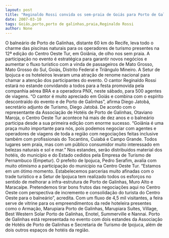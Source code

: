 ```yaml
---
layout: post
title: "Reginaldo Rossi convida os sem-praia de Goiás para Porto de Galinhas"
date: 2007-03-10
tags: Goiás,porto,porto de galinhas,praia,Reginaldo Rossi
author: None
---
```

O balneário de Porto de Galinhas, distante 60 km do Recife, leva todo o charme das piscinas naturais para os operadores de turismo presentes na 12ª edição do Centro Oeste Tur, em Goiânia, de olho nos sem praia. 
A participação no evento é estratégica para garantir novos negócios e aumentar o fluxo turístico com a vinda de passageiros de Mato Grosso, Mato Grosso do Sul, Goiás, Distrito Federal e Triângulo Mineiro. 
A Setur de Ipojuca e os hoteleiros levaram uma atração de renome nacional para chamar a atenção dos participantes do evento. O cantor Reginaldo Rossi estará no estande convidando a todos para a festa promovida pela companhia aérea BRA e a operadora PNX, neste sábado, para 500 agentes de viagens. 
“O cantor é muito apreciado em Goiás e combina com o espírito descontraído do evento e de Porto de Galinhas”, afirma Diego Jatobá, secretário adjunto de Turismo, Diego Jatobá.
De acordo com o representante da Associação de Hotéis de Porto de Galinhas, Otaviano Maroja, o Centro Oeste Tur acontece há mais de dez anos e o balneário participa desde a sua primeira edição com enorme sucesso.
“Goiânia é uma praça muito importante para nós, pois podemos negociar com agentes e operadores de viagens de toda a região com negociações feitas inclusive também com profissionais do Tocantins, Cuiabá e Campo Grande. Todos lugares sem praia, mas com um público consumidor muito interessado em belezas naturais e sol e mar.” Nos estandes, serão distribuídos material dos hotéis, do município e do Estado cedidos pela Empresa de Turismo de Pernambuco (Empetur).
O prefeito de Ipojuca, Pedro Serafim, avalia com muito otimismo a participação do município na Centro Oeste Tur. 
“Estamos em um ótimo momento. Estabelecemos parcerias muito afinadas com o trade turístico e a Setur de Ipojuca tem realizado todos os esforços no sentido de melhorar a infra-estrutura de Porto de Galinhas, Muro Alto e Maracaípe. Pretendemos tirar bons frutos das negociações aqui no Centro Oeste com perspectiva de incremento e consolidação do turista do Centro Oeste para o balneário”, acredita.
Com um fluxo de 4,5 mil visitantes, a feira serve de vitrine para os empreendimentos da rede hoteleira presentes como o Armação, Marupiara Porto de Galinhas, Marupiara Suítes, Village, Best Western Solar Porto de Galinhas, Enotel, Summerville e Nannai. 
Porto de Galinhas está representada no evento com dois estandes da Associação de Hotéis de Porto de Galinhas e Secretaria de Turismo de Ipojuca, além de dois outros espaços de hotéis da região. 
